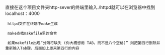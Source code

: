 直接在这个项目文件夹http-sever的终端里输入./httpd就可以在浏览器中找到localhost：4000

     httpd文件在终端中make生成
     
     make查找makefile里的命令
     
     如果makefile出现“分隔符缺失 (你大概想用 TAB，而不是八个空格)” 则把第四行删除并重新输入Tab键，后面加上原来第四行的内容
